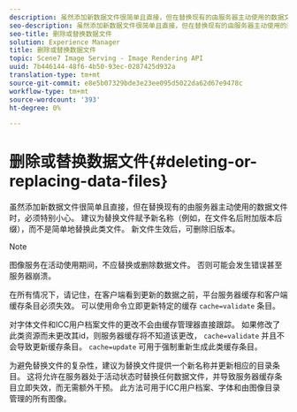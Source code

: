 ```yaml
---
description: 虽然添加新数据文件很简单且直接，但在替换现有的由服务器主动使用的数据文件时，必须特别小心。 建议为替换文件赋予新名称（例如，在文件名后附加版本后缀），而不是简单地替换此类文件。 新文件生效后，可删除旧版本。
seo-description: 虽然添加新数据文件很简单且直接，但在替换现有的由服务器主动使用的数据文件时，必须特别小心。 建议为替换文件赋予新名称（例如，在文件名后附加版本后缀），而不是简单地替换此类文件。 新文件生效后，可删除旧版本。
seo-title: 删除或替换数据文件
solution: Experience Manager
title: 删除或替换数据文件
topic: Scene7 Image Serving - Image Rendering API
uuid: 7b446144-48f6-4b50-93ec-0287425d932a
translation-type: tm+mt
source-git-commit: e8e5b07329bde3e23ee095d5022da62d67e9478c
workflow-type: tm+mt
source-wordcount: '393'
ht-degree: 0%

---
```



# 删除或替换数据文件{#deleting-or-replacing-data-files}

虽然添加新数据文件很简单且直接，但在替换现有的由服务器主动使用的数据文件时，必须特别小心。 建议为替换文件赋予新名称（例如，在文件名后附加版本后缀），而不是简单地替换此类文件。 新文件生效后，可删除旧版本。

>[!NOTE]
>
>图像服务在活动使用期间，不应替换或删除数据文件。 否则可能会发生错误甚至服务器崩溃。

在所有情况下，请记住，在客户端看到更新的数据之前，平台服务器缓存和客户端缓存条目必须失效。 可以使用命令立即更新特定的缓存 `cache=validate` 条目。

对字体文件和ICC用户档案文件的更改不会由缓存管理器直接跟踪。 如果修改了此类资源而未更改其id，则服务器缓存将不知道该更改， `cache=validate` 并且不会导致更新缓存条目。 `cache=update` 可用于强制重新生成此类缓存条目。

为避免替换文件的复杂性，建议为替换文件提供一个新名称并更新相应的目录条目。 这将允许在服务器处于活动状态时替换任何数据文件，并导致服务器缓存条目立即失效，而无需额外干预。 此方法可用于ICC用户档案、字体和由图像目录管理的所有图像。
